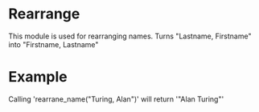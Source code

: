 Rearrange
=========

This module is used for rearranging names.
Turns "Lastname, Firstname" into "Firstname, Lastname"

# Example

Calling 'rearrane_name("Turing, Alan")' will return '"Alan Turing"'
